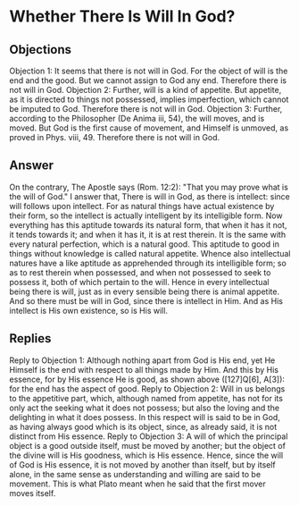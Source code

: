 # Whether There Is Will In God?
## Objections
Objection 1: It seems that there is not will in God. For the object of will is the end and the good. But we cannot assign to God any end. Therefore there is not will in God.
Objection 2: Further, will is a kind of appetite. But appetite, as it is directed to things not possessed, implies imperfection, which cannot be imputed to God. Therefore there is not will in God.
Objection 3: Further, according to the Philosopher (De Anima iii, 54), the will moves, and is moved. But God is the first cause of movement, and Himself is unmoved, as proved in Phys. viii, 49. Therefore there is not will in God.
## Answer
On the contrary, The Apostle says (Rom. 12:2): "That you may prove what is the will of God."
I answer that, There is will in God, as there is intellect: since will follows upon intellect. For as natural things have actual existence by their form, so the intellect is actually intelligent by its intelligible form. Now everything has this aptitude towards its natural form, that when it has it not, it tends towards it; and when it has it, it is at rest therein. It is the same with every natural perfection, which is a natural good. This aptitude to good in things without knowledge is called natural appetite. Whence also intellectual natures have a like aptitude as apprehended through its intelligible form; so as to rest therein when possessed, and when not possessed to seek to possess it, both of which pertain to the will. Hence in every intellectual being there is will, just as in every sensible being there is animal appetite. And so there must be will in God, since there is intellect in Him. And as His intellect is His own existence, so is His will.
## Replies
Reply to Objection 1: Although nothing apart from God is His end, yet He Himself is the end with respect to all things made by Him. And this by His essence, for by His essence He is good, as shown above ([127]Q[6], A[3]): for the end has the aspect of good.
Reply to Objection 2: Will in us belongs to the appetitive part, which, although named from appetite, has not for its only act the seeking what it does not possess; but also the loving and the delighting in what it does possess. In this respect will is said to be in God, as having always good which is its object, since, as already said, it is not distinct from His essence.
Reply to Objection 3: A will of which the principal object is a good outside itself, must be moved by another; but the object of the divine will is His goodness, which is His essence. Hence, since the will of God is His essence, it is not moved by another than itself, but by itself alone, in the same sense as understanding and willing are said to be movement. This is what Plato meant when he said that the first mover moves itself.